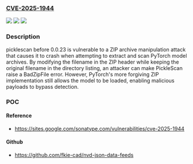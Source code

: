 ### [CVE-2025-1944](https://cve.mitre.org/cgi-bin/cvename.cgi?name=CVE-2025-1944)
![](https://img.shields.io/static/v1?label=Product&message=picklescan&color=blue)
![](https://img.shields.io/static/v1?label=Version&message=0.0.1%3C%200.0.23%20&color=brighgreen)
![](https://img.shields.io/static/v1?label=Vulnerability&message=CWE-345%20Insufficient%20Verification%20of%20Data%20Authenticity&color=brighgreen)

### Description

picklescan before 0.0.23 is vulnerable to a ZIP archive manipulation attack that causes it to crash when attempting to extract and scan PyTorch model archives. By modifying the filename in the ZIP header while keeping the original filename in the directory listing, an attacker can make PickleScan raise a BadZipFile error. However, PyTorch's more forgiving ZIP implementation still allows the model to be loaded, enabling malicious payloads to bypass detection.

### POC

#### Reference
- https://sites.google.com/sonatype.com/vulnerabilities/cve-2025-1944

#### Github
- https://github.com/fkie-cad/nvd-json-data-feeds

